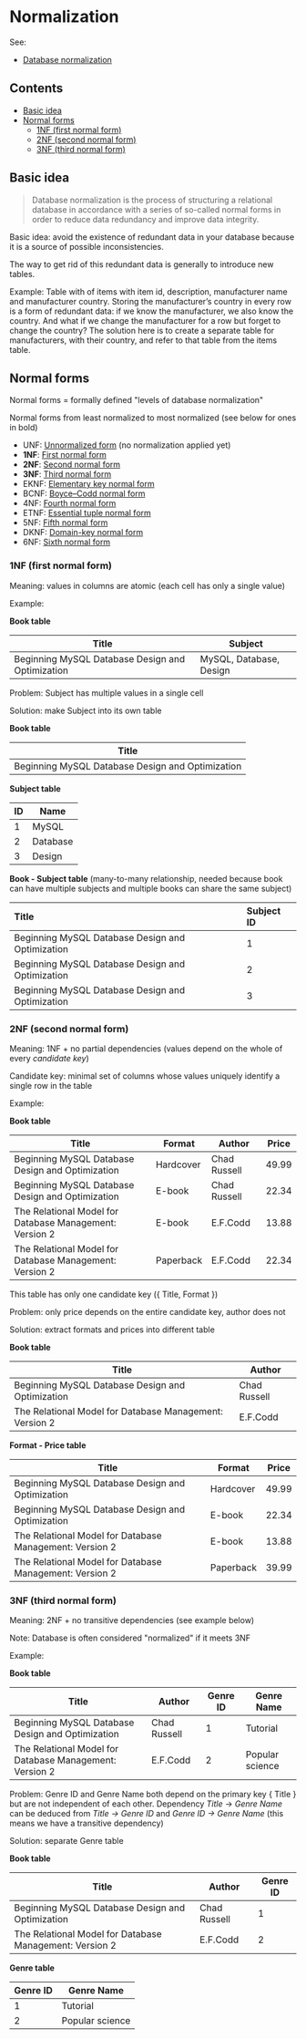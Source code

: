 # Normalization

See: 

-   [Database normalization](https://en.wikipedia.org/wiki/Database_normalization)

## Contents

-   [Basic idea](#basic-idea)
-   [Normal forms](#normal-forms)
    -   [1NF (first normal form)](#1nf-first-normal-form)
    -   [2NF (second normal form)](#2nf-second-normal-form)
    -   [3NF (third normal form)](#3nf-third-normal-form)

## Basic idea

> Database normalization is the process of structuring a relational database in accordance with a series of so-called normal forms in order to reduce data redundancy and improve data integrity.

Basic idea: avoid the existence of redundant data in your database because it is a source of possible inconsistencies. 

The way to get rid of this redundant data is generally to introduce new tables.

Example: Table with of items with item id, description, manufacturer name and manufacturer country. Storing the manufacturer’s country in every row is a form of redundant data: if we know the manufacturer, we also know the country. And what if we change the manufacturer for a row but forget to change the country? The solution here is to create a separate table for manufacturers, with their country, and refer to that table from the items table.

## Normal forms

Normal forms = formally defined "levels of database normalization"

Normal forms from least normalized to most normalized (see below for ones in bold)

-   UNF: [Unnormalized form](https://en.wikipedia.org/wiki/Unnormalized_form) (no normalization applied yet)
-   **1NF**: [First normal form](https://en.wikipedia.org/wiki/First_normal_form)
-   **2NF**: [Second normal form](https://en.wikipedia.org/wiki/Second_normal_form)
-   **3NF**: [Third normal form](https://en.wikipedia.org/wiki/Third_normal_form)
-   EKNF: [Elementary key normal form](https://en.wikipedia.org/wiki/Elementary_key_normal_form)
-   BCNF: [Boyce–Codd normal form](https://en.wikipedia.org/wiki/Boyce–Codd_normal_form)
-   4NF: [Fourth normal form](https://en.wikipedia.org/wiki/Fourth_normal_form)
-   ETNF: [Essential tuple normal form](https://en.wikipedia.org/w/index.php?title=Essential_tuple_normal_form&action=edit&redlink=1)
-   5NF: [Fifth normal form](https://en.wikipedia.org/wiki/Fifth_normal_form)
-   DKNF: [Domain-key normal form](https://en.wikipedia.org/wiki/Domain-key_normal_form)
-   6NF: [Sixth normal form](https://en.wikipedia.org/wiki/Sixth_normal_form)

### 1NF (first normal form)

Meaning: values in columns are atomic (each cell has only a single value)

Example: 

**Book table**

| Title                                            | Subject                 |
| ------------------------------------------------ | ----------------------- |
| Beginning MySQL Database Design and Optimization | MySQL, Database, Design |

Problem: Subject has multiple values in a single cell

Solution: make Subject into its own table

**Book table**

| Title                                            |
| ------------------------------------------------ |
| Beginning MySQL Database Design and Optimization |

**Subject table**

| ID | Name     |
| -- | -------- |
| 1  | MySQL    |
| 2  | Database |
| 3  | Design   |

**Book - Subject table** (many-to-many relationship, needed because book can have multiple subjects and multiple books can share the same subject)

| Title                                            | Subject ID |
| :----------------------------------------------- | :--------- |
| Beginning MySQL Database Design and Optimization | 1          |
| Beginning MySQL Database Design and Optimization | 2          |
| Beginning MySQL Database Design and Optimization | 3          |

### 2NF (second normal form)

Meaning: 1NF + no partial dependencies (values depend on the whole of every _candidate key_)

Candidate key: minimal set of columns whose values uniquely identify a single row in the table

Example:

**Book table**

| Title                                                   | Format    | Author       | Price |
| ------------------------------------------------------- | --------- | ------------ | ----- |
| Beginning MySQL Database Design and Optimization        | Hardcover | Chad Russell | 49.99 |
| Beginning MySQL Database Design and Optimization        | E-book    | Chad Russell | 22.34 |
| The Relational Model for Database Management: Version 2 | E-book    | E.F.Codd     | 13.88 |
| The Relational Model for Database Management: Version 2 | Paperback | E.F.Codd     | 22.34 |

This table has only one candidate key ({ Title, Format })

Problem: only price depends on the entire candidate key, author does not

Solution: extract formats and prices into different table

**Book table**

| Title                                                   | Author       |
| ------------------------------------------------------- | ------------ |
| Beginning MySQL Database Design and Optimization        | Chad Russell |
| The Relational Model for Database Management: Version 2 | E.F.Codd     |

**Format - Price table**

| Title                                                   | Format    | Price |
| ------------------------------------------------------- | --------- | ----- |
| Beginning MySQL Database Design and Optimization        | Hardcover | 49.99 |
| Beginning MySQL Database Design and Optimization        | E-book    | 22.34 |
| The Relational Model for Database Management: Version 2 | E-book    | 13.88 |
| The Relational Model for Database Management: Version 2 | Paperback | 39.99 |

### 3NF (third normal form)

Meaning: 2NF + no transitive dependencies (see example below)

Note: Database is often considered "normalized" if it meets 3NF

Example:

**Book table**

| Title                                                   | Author       | Genre ID | Genre Name      |
| ------------------------------------------------------- | ------------ | -------- | --------------- |
| Beginning MySQL Database Design and Optimization        | Chad Russell | 1        | Tutorial        |
| The Relational Model for Database Management: Version 2 | E.F.Codd     | 2        | Popular science |

Problem: Genre ID and Genre Name both depend on the primary key { Title } but are not independent of each other. Dependency _Title_ -> _Genre Name_ can be deduced from _Title -> Genre ID_ and _Genre ID -> Genre Name_ (this means we have a transitive dependency)

Solution: separate Genre table

**Book table**

| Title                                                   | Author       | Genre ID |
| ------------------------------------------------------- | ------------ | -------- |
| Beginning MySQL Database Design and Optimization        | Chad Russell | 1        |
| The Relational Model for Database Management: Version 2 | E.F.Codd     | 2        |

**Genre table**

| Genre ID | Genre Name      |
| -------- | --------------- |
| 1        | Tutorial        |
| 2        | Popular science |
